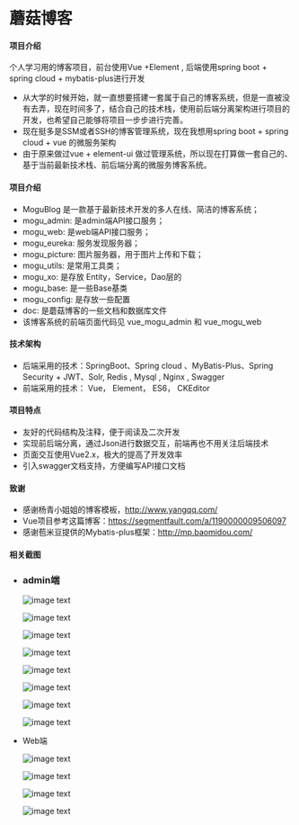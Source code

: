# 蘑菇博客

#### 项目介绍
个人学习用的博客项目，前台使用Vue +Element , 后端使用spring boot + spring cloud + mybatis-plus进行开发

- 从大学的时候开始，就一直想要搭建一套属于自己的博客系统，但是一直被没有去弄，现在时间多了，结合自己的技术栈，使用前后端分离架构进行项目的开发，也希望自己能够将项目一步步进行完善。
- 现在挺多是SSM或者SSH的博客管理系统，现在我想用spring boot + spring cloud  + vue 的微服务架构
- 由于原来做过vue + element-ui 做过管理系统，所以现在打算做一套自己的、基于当前最新技术栈、前后端分离的微服务博客系统。

#### 项目介绍

- MoguBlog 是一款基于最新技术开发的多人在线、简洁的博客系统；
- mogu_admin: 是admin端API接口服务；
- mogu_web: 是web端API接口服务；
- mogu_eureka: 服务发现服务器；
- mogu_picture: 图片服务器，用于图片上传和下载；
- mogu_utils: 是常用工具类；
- mogu_xo: 是存放 Entity，Service，Dao层的
- mogu_base: 是一些Base基类
- mogu_config: 是存放一些配置
- doc: 是蘑菇博客的一些文档和数据库文件
- 该博客系统的前端页面代码见 vue_mogu_admin  和 vue_mogu_web

#### 技术架构

- 后端采用的技术：SpringBoot、Spring cloud 、MyBatis-Plus、Spring Security + JWT、Solr, Redis , Mysql , Nginx , Swagger
- 前端采用的技术： Vue， Element， ES6， CKEditor

#### 项目特点

- 友好的代码结构及注释，便于阅读及二次开发
- 实现前后端分离，通过Json进行数据交互，前端再也不用关注后端技术
- 页面交互使用Vue2.x，极大的提高了开发效率
- 引入swagger文档支持，方便编写API接口文档

#### 致谢

- 感谢杨青小姐姐的博客模板，http://www.yangqq.com/
- Vue项目参考这篇博客：https://segmentfault.com/a/1190000009506097
- 感谢苞米豆提供的Mybatis-plus框架：http://mp.baomidou.com/

#### 相关截图

- ### admin端

  ![image text](E:\study_work_space\mywork6\UploadImage\mogublog\admin\login.png)

  ![image text](E:\study_work_space\mywork6\UploadImage\mogublog\admin\bashboard.png)

  ![image text](E:\study_work_space\mywork6\UploadImage\mogublog\admin\blog.png)

  ![image text](E:\study_work_space\mywork6\UploadImage\mogublog\admin\blogEdit.png)

  ![image text](E:\study_work_space\mywork6\UploadImage\mogublog\admin\addPicture.png)

  ![image text](E:\study_work_space\mywork6\UploadImage\mogublog\admin\blogSort.png)

  ![image text](E:\study_work_space\mywork6\UploadImage\mogublog\admin\solrIndex.png)

  ![image text](E:\study_work_space\mywork6\UploadImage\mogublog\admin\swagger.png)



- Web端

  ![image text](E:\study_work_space\mywork6\UploadImage\mogublog\web\index.png)

  ![image text](E:\study_work_space\mywork6\UploadImage\mogublog\web\index2.png)

  ![image text](E:\study_work_space\mywork6\UploadImage\mogublog\web\about.png)

  ![image text](E:\study_work_space\mywork6\UploadImage\mogublog\web\time.png)


